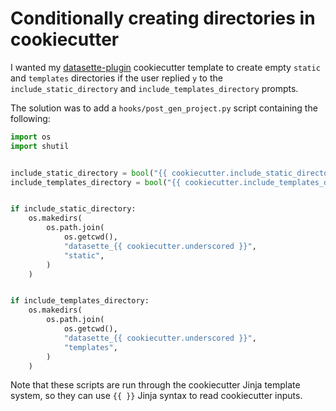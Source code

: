 # Conditionally creating directories in cookiecutter

I wanted my [datasette-plugin](https://github.com/simonw/datasette-plugin) cookiecutter template to create empty `static` and `templates` directories if the user replied `y` to the `include_static_directory` and `include_templates_directory` prompts.

The solution was to add a `hooks/post_gen_project.py` script containing the following:

```python
import os
import shutil


include_static_directory = bool("{{ cookiecutter.include_static_directory }}")
include_templates_directory = bool("{{ cookiecutter.include_templates_directory }}")


if include_static_directory:
    os.makedirs(
        os.path.join(
            os.getcwd(),
            "datasette_{{ cookiecutter.underscored }}",
            "static",
        )
    )


if include_templates_directory:
    os.makedirs(
        os.path.join(
            os.getcwd(),
            "datasette_{{ cookiecutter.underscored }}",
            "templates",
        )
    )
```

Note that these scripts are run through the cookiecutter Jinja template system, so they can use `{{ }}` Jinja syntax to read cookiecutter inputs.
